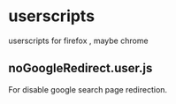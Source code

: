 userscripts
===========

userscripts for firefox , maybe chrome

noGoogleRedirect.user.js
-----------
For disable google search page redirection.
